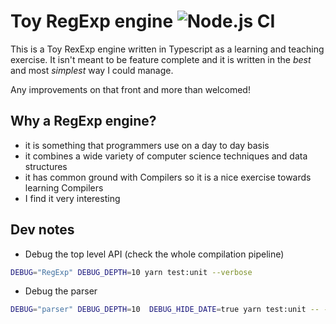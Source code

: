 # Toy RegExp engine ![Node.js CI](https://github.com/franleplant/regex-ts/workflows/Node.js%20CI/badge.svg)

This is a Toy RexExp engine written in Typescript as a learning
and teaching exercise. It isn't meant to be feature complete and
it is written in the _best_ and most _simplest_ way I could manage.

Any improvements on that front and more than welcomed!

## Why a RegExp engine?

- it is something that programmers use on a day to day basis
- it combines a wide variety of computer science techniques and data structures
- it has common ground with Compilers so it is a nice exercise towards learning Compilers
- I find it very interesting

## Dev notes

- Debug the top level API (check the whole compilation pipeline)

```sh
DEBUG="RegExp" DEBUG_DEPTH=10 yarn test:unit --verbose
```

- Debug the parser

```sh
DEBUG="parser" DEBUG_DEPTH=10  DEBUG_HIDE_DATE=true yarn test:unit -- --match="*parser*" --verbose
```
